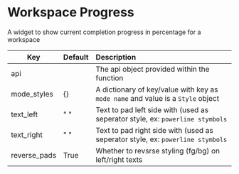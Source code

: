 # Workspace Progress

A widget to show current completion progress in percentage for a workspace

| Key           |      Default      |  Description                                                                             |
| ------------- | :---------------- | :----------------------------------------------------------------------------------------|
| api           |                   | The api object provided within the function                                              |
| mode_styles   |   {}              | A dictionary of key/value with key as `mode name` and value is a `Style` object          |
| text_left     |   " "             | Text to pad left side with (used as seperator style, ex: `powerline stymbols`            |
| text_right    |   " "             | Text to pad right side with (used as seperator style, ex: `powerline stymbols`           |
| reverse_pads  |   True            | Whether to revsrse styling (fg/bg) on left/right texts                                   |
